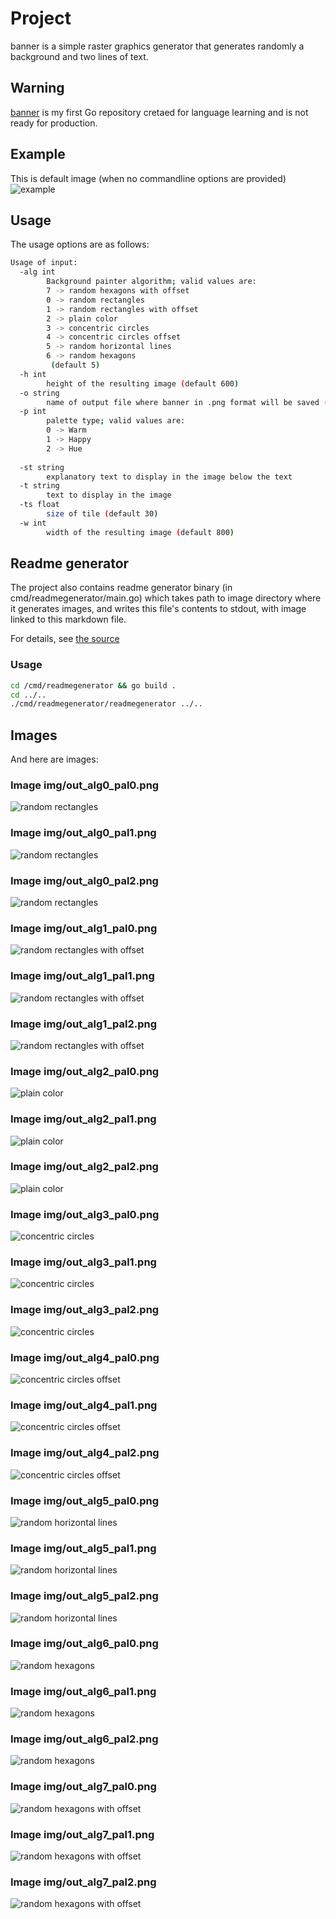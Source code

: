 
# Project
banner is a simple raster graphics generator that generates randomly a background and two lines of text.

## Warning
[banner](https://github.com/kamchy/banner) is my first Go repository cretaed for language learning and is not ready for production.

## Example
This is default image (when no commandline options are provided)
![example](img/default.png)

## Usage
The usage options are as follows:

```bash
Usage of input:
  -alg int
    	Background painter algorithm; valid values are: 
    	7 -> random hexagons with offset
    	0 -> random rectangles
    	1 -> random rectangles with offset
    	2 -> plain color
    	3 -> concentric circles
    	4 -> concentric circles offset
    	5 -> random horizontal lines
    	6 -> random hexagons
    	 (default 5)
  -h int
    	height of the resulting image (default 600)
  -o string
    	name of output file where banner in .png format will be saved (default "out.png")
  -p int
    	palette type; valid values are: 
    	0 -> Warm
    	1 -> Happy
    	2 -> Hue
    	
  -st string
    	explanatory text to display in the image below the text
  -t string
    	text to display in the image
  -ts float
    	size of tile (default 30)
  -w int
    	width of the resulting image (default 800)

```
## Readme generator
The project also contains readme generator binary (in cmd/readmegenerator/main.go)
which takes path to image directory where it generates images, and writes this file's
contents to stdout, with image linked to this markdown file.

For details, see [the source](https://github.com/kamchy/banner/blob/main/src/readmegenerator/main.go)
### Usage

```bash
cd /cmd/readmegenerator && go build .
cd ../..
./cmd/readmegenerator/readmegenerator ../..
```

## Images
And here are images:


### Image img/out_alg0_pal0.png
![random rectangles](img/out_alg0_pal0.png)

### Image img/out_alg0_pal1.png
![random rectangles](img/out_alg0_pal1.png)

### Image img/out_alg0_pal2.png
![random rectangles](img/out_alg0_pal2.png)

### Image img/out_alg1_pal0.png
![random rectangles with offset](img/out_alg1_pal0.png)

### Image img/out_alg1_pal1.png
![random rectangles with offset](img/out_alg1_pal1.png)

### Image img/out_alg1_pal2.png
![random rectangles with offset](img/out_alg1_pal2.png)

### Image img/out_alg2_pal0.png
![plain color](img/out_alg2_pal0.png)

### Image img/out_alg2_pal1.png
![plain color](img/out_alg2_pal1.png)

### Image img/out_alg2_pal2.png
![plain color](img/out_alg2_pal2.png)

### Image img/out_alg3_pal0.png
![concentric circles](img/out_alg3_pal0.png)

### Image img/out_alg3_pal1.png
![concentric circles](img/out_alg3_pal1.png)

### Image img/out_alg3_pal2.png
![concentric circles](img/out_alg3_pal2.png)

### Image img/out_alg4_pal0.png
![concentric circles offset](img/out_alg4_pal0.png)

### Image img/out_alg4_pal1.png
![concentric circles offset](img/out_alg4_pal1.png)

### Image img/out_alg4_pal2.png
![concentric circles offset](img/out_alg4_pal2.png)

### Image img/out_alg5_pal0.png
![random horizontal lines](img/out_alg5_pal0.png)

### Image img/out_alg5_pal1.png
![random horizontal lines](img/out_alg5_pal1.png)

### Image img/out_alg5_pal2.png
![random horizontal lines](img/out_alg5_pal2.png)

### Image img/out_alg6_pal0.png
![random hexagons](img/out_alg6_pal0.png)

### Image img/out_alg6_pal1.png
![random hexagons](img/out_alg6_pal1.png)

### Image img/out_alg6_pal2.png
![random hexagons](img/out_alg6_pal2.png)

### Image img/out_alg7_pal0.png
![random hexagons with offset](img/out_alg7_pal0.png)

### Image img/out_alg7_pal1.png
![random hexagons with offset](img/out_alg7_pal1.png)

### Image img/out_alg7_pal2.png
![random hexagons with offset](img/out_alg7_pal2.png)

